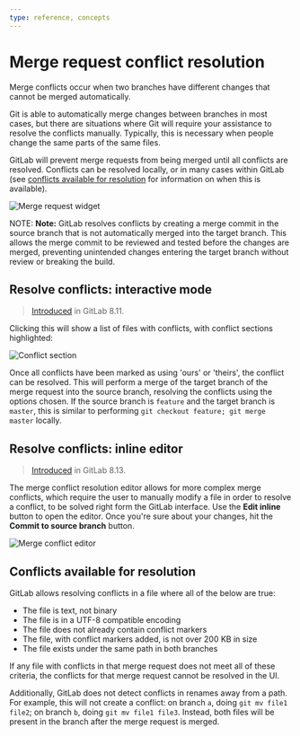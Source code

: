 ```yaml
---
type: reference, concepts
---
```


# Merge request conflict resolution

Merge conflicts occur when two branches have different changes that cannot be
merged automatically.

Git is able to automatically merge changes between branches in most cases, but
there are situations where Git will require your assistance to resolve the
conflicts manually. Typically, this is necessary when people change the same
parts of the same files.

GitLab will prevent merge requests from being merged until all conflicts are
resolved. Conflicts can be resolved locally, or in many cases within GitLab
(see [conflicts available for resolution](#conflicts-available-for-resolution)
for information on when this is available).

![Merge request widget](img/merge_request_widget.png)

NOTE: **Note:**
GitLab resolves conflicts by creating a merge commit in the source branch that
is not automatically merged into the target branch. This allows the merge
commit to be reviewed and tested before the changes are merged, preventing
unintended changes entering the target branch without review or breaking the
build.

## Resolve conflicts: interactive mode

> [Introduced](https://gitlab.com/gitlab-org/gitlab-ce/merge_requests/5479) in GitLab 8.11.

Clicking this will show a list of files with conflicts, with conflict sections
highlighted:

![Conflict section](img/conflict_section.png)

Once all conflicts have been marked as using 'ours' or 'theirs', the conflict
can be resolved. This will perform a merge of the target branch of the merge
request into the source branch, resolving the conflicts using the options
chosen. If the source branch is `feature` and the target branch is `master`,
this is similar to performing `git checkout feature; git merge master` locally.

## Resolve conflicts: inline editor

> [Introduced](https://gitlab.com/gitlab-org/gitlab-ce/merge_requests/6374) in GitLab 8.13.

The merge conflict resolution editor allows for more complex merge conflicts,
which require the user to manually modify a file in order to resolve a conflict,
to be solved right form the GitLab interface. Use the **Edit inline** button
to open the editor. Once you're sure about your changes, hit the
**Commit to source branch** button.

![Merge conflict editor](img/merge_conflict_editor.png)

## Conflicts available for resolution

GitLab allows resolving conflicts in a file where all of the below are true:

- The file is text, not binary
- The file is in a UTF-8 compatible encoding
- The file does not already contain conflict markers
- The file, with conflict markers added, is not over 200 KB in size
- The file exists under the same path in both branches

If any file with conflicts in that merge request does not meet all of these
criteria, the conflicts for that merge request cannot be resolved in the UI.

Additionally, GitLab does not detect conflicts in renames away from a path. For
example, this will not create a conflict: on branch `a`, doing `git mv file1
file2`; on branch `b`, doing `git mv file1 file3`. Instead, both files will be
present in the branch after the merge request is merged.

<!-- ## Troubleshooting

Include any troubleshooting steps that you can foresee. If you know beforehand what issues
one might have when setting this up, or when something is changed, or on upgrading, it's
important to describe those, too. Think of things that may go wrong and include them here.
This is important to minimize requests for support, and to avoid doc comments with
questions that you know someone might ask.

Each scenario can be a third-level heading, e.g. `### Getting error message X`.
If you have none to add when creating a doc, leave this section in place
but commented out to help encourage others to add to it in the future. -->
